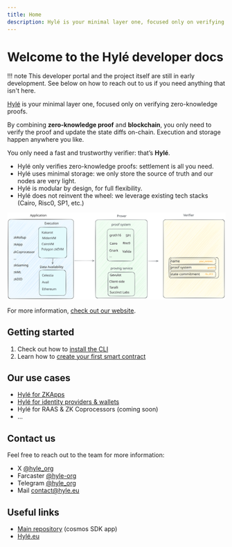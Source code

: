 ```yaml
---
title: Home
description: Hylé is your minimal layer one, focused only on verifying zero-knowledge proofs. This is your developer documentation.
---
```


# Welcome to the Hylé developer docs

!!! note
    This developer portal and the project itself are still in early development. See below on how to reach out to us if you need anything that isn't here.

[Hylé](https://www.hyle.eu/) is your minimal layer one, focused only on verifying zero-knowledge proofs.

By combining **zero-knowledge proof** and **blockchain**, you only need to verify the proof and update the state diffs on-chain. Execution and storage happen anywhere you like.

You only need a fast and trustworthy verifier: that’s **Hylé**.

- Hylé only verifies zero-knowledge proofs: settlement is all you need.
- Hylé uses minimal storage: we only store the source of truth and our nodes are very light.
- Hylé is modular by design, for full flexibility.
- Hylé does not reinvent the wheel: we leverage existing tech stacks (Cairo, Risc0, SP1, etc.)

![Diagram of the different steps coming before Hylé settlement.](./assets/img/main-diagram-large-detailed.svg)

For more information, [check out our website](https://hyle.eu).

## Getting started

1. Check out how to [install the CLI](getting-started/hyled-install-instructions.md)
1. Learn how to [create your first smart contract](getting-started/your-first-smart-contract.md)

## Our use cases

- [Hylé for ZKApps](use-cases/for-zk-apps.md) 
- [Hylé for identity providers & wallets](use-cases/for-identity-providers.md)
- Hylé for RAAS & ZK Coprocessors (coming soon)
- ...

## Contact us

Feel free to reach out to the team for more information:  

- X [@hyle_org](http://twitter.com/hyle_org)
- Farcaster [@hyle-org](https://warpcast.com/hyle-org)
- Telegram [@hyle_org](https://t.me/hyle_org)
- Mail [contact@hyle.eu](mailto:contact@hyle.eu)

## Useful links

- [Main repository](http://github.com/hyle-org/hyle) (cosmos SDK app)
- [Hylé.eu](https://hyle.eu)
